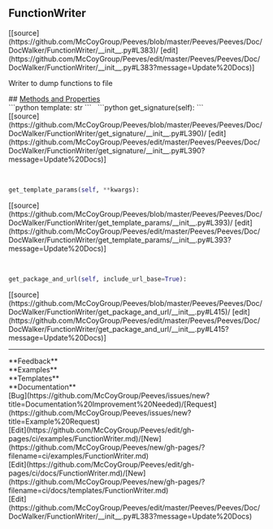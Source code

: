 ## <a id="Peeves.Peeves.Doc.DocWalker.FunctionWriter">FunctionWriter</a> 

<div class="docs-source-link" markdown="1">
[[source](https://github.com/McCoyGroup/Peeves/blob/master/Peeves/Peeves/Doc/DocWalker/FunctionWriter/__init__.py#L383)/
[edit](https://github.com/McCoyGroup/Peeves/edit/master/Peeves/Peeves/Doc/DocWalker/FunctionWriter/__init__.py#L383?message=Update%20Docs)]
</div>

Writer to dump functions to file







<div class="collapsible-section">
 <div class="collapsible-section collapsible-section-header" markdown="1">
## <a class="collapse-link" data-toggle="collapse" href="#methods" markdown="1"> Methods and Properties</a> <a class="float-right" data-toggle="collapse" href="#methods"><i class="fa fa-chevron-down"></i></a>
 </div>
 <div class="collapsible-section collapsible-section-body collapse show" id="methods" markdown="1">
 ```python
template: str
```
<a id="Peeves.Peeves.Doc.DocWalker.FunctionWriter.get_signature" class="docs-object-method">&nbsp;</a> 
```python
get_signature(self): 
```
<div class="docs-source-link" markdown="1">
[[source](https://github.com/McCoyGroup/Peeves/blob/master/Peeves/Peeves/Doc/DocWalker/FunctionWriter/get_signature/__init__.py#L390)/
[edit](https://github.com/McCoyGroup/Peeves/edit/master/Peeves/Peeves/Doc/DocWalker/FunctionWriter/get_signature/__init__.py#L390?message=Update%20Docs)]
</div>


<a id="Peeves.Peeves.Doc.DocWalker.FunctionWriter.get_template_params" class="docs-object-method">&nbsp;</a> 
```python
get_template_params(self, **kwargs): 
```
<div class="docs-source-link" markdown="1">
[[source](https://github.com/McCoyGroup/Peeves/blob/master/Peeves/Peeves/Doc/DocWalker/FunctionWriter/get_template_params/__init__.py#L393)/
[edit](https://github.com/McCoyGroup/Peeves/edit/master/Peeves/Peeves/Doc/DocWalker/FunctionWriter/get_template_params/__init__.py#L393?message=Update%20Docs)]
</div>


<a id="Peeves.Peeves.Doc.DocWalker.FunctionWriter.get_package_and_url" class="docs-object-method">&nbsp;</a> 
```python
get_package_and_url(self, include_url_base=True): 
```
<div class="docs-source-link" markdown="1">
[[source](https://github.com/McCoyGroup/Peeves/blob/master/Peeves/Peeves/Doc/DocWalker/FunctionWriter/get_package_and_url/__init__.py#L415)/
[edit](https://github.com/McCoyGroup/Peeves/edit/master/Peeves/Peeves/Doc/DocWalker/FunctionWriter/get_package_and_url/__init__.py#L415?message=Update%20Docs)]
</div>
 </div>
</div>












---


<div markdown="1" class="text-secondary">
<div class="container">
  <div class="row">
   <div class="col" markdown="1">
**Feedback**   
</div>
   <div class="col" markdown="1">
**Examples**   
</div>
   <div class="col" markdown="1">
**Templates**   
</div>
   <div class="col" markdown="1">
**Documentation**   
</div>
   <div class="col" markdown="1">
   
</div>
   <div class="col" markdown="1">
   
</div>
   <div class="col" markdown="1">
   
</div>
</div>
  <div class="row">
   <div class="col" markdown="1">
[Bug](https://github.com/McCoyGroup/Peeves/issues/new?title=Documentation%20Improvement%20Needed)/[Request](https://github.com/McCoyGroup/Peeves/issues/new?title=Example%20Request)   
</div>
   <div class="col" markdown="1">
[Edit](https://github.com/McCoyGroup/Peeves/edit/gh-pages/ci/examples/FunctionWriter.md)/[New](https://github.com/McCoyGroup/Peeves/new/gh-pages/?filename=ci/examples/FunctionWriter.md)   
</div>
   <div class="col" markdown="1">
[Edit](https://github.com/McCoyGroup/Peeves/edit/gh-pages/ci/docs/FunctionWriter.md)/[New](https://github.com/McCoyGroup/Peeves/new/gh-pages/?filename=ci/docs/templates/FunctionWriter.md)   
</div>
   <div class="col" markdown="1">
[Edit](https://github.com/McCoyGroup/Peeves/edit/master/Peeves/Peeves/Doc/DocWalker/FunctionWriter/__init__.py#L383?message=Update%20Docs)   
</div>
   <div class="col" markdown="1">
   
</div>
   <div class="col" markdown="1">
   
</div>
   <div class="col" markdown="1">
   
</div>
</div>
</div>
</div>